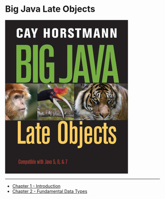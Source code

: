 # Big Java Late Objects

![cover](cover.jpg)

---

- [Chapter 1 - Introduction](src/progsolutions/ch01/README.md)
- [Chapter 2 - Fundamental Data Types](src/progsolutions/ch02/README.md)